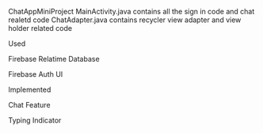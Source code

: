 ChatAppMiniProject
MainActivity.java contains all the sign in code and chat realetd code
ChatAdapter.java contains recycler view adapter and view holder related code

Used 

Firebase Relatime Database

Firebase Auth UI

Implemented

Chat Feature

Typing Indicator
